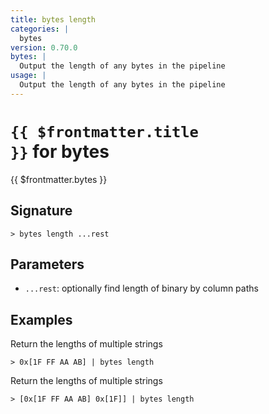```yaml
---
title: bytes length
categories: |
  bytes
version: 0.70.0
bytes: |
  Output the length of any bytes in the pipeline
usage: |
  Output the length of any bytes in the pipeline
---
```


# <code>{{ $frontmatter.title }}</code> for bytes

<div class='command-title'>{{ $frontmatter.bytes }}</div>

## Signature

```> bytes length ...rest```

## Parameters

 -  `...rest`: optionally find length of binary by column paths

## Examples

Return the lengths of multiple strings
```shell
> 0x[1F FF AA AB] | bytes length
```

Return the lengths of multiple strings
```shell
> [0x[1F FF AA AB] 0x[1F]] | bytes length
```
